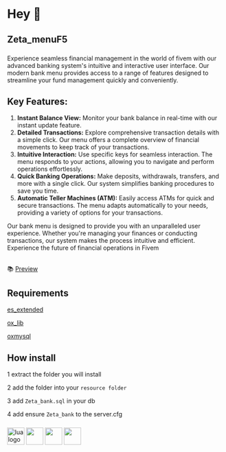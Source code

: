 <h1 align="left">Hey 👋</h1>

###

###

<h2 align="left">Zeta_menuF5</h2>

###

<p>
        Experience seamless financial management in the world of fivem with our advanced banking system's intuitive and interactive user interface. Our modern bank menu provides access to a range of features designed to streamline your fund management quickly and conveniently.
</p>

<h2>Key Features:</h2>

<ol>
    <li><strong>Instant Balance View:</strong> Monitor your bank balance in real-time with our instant update feature.</li>
    <li><strong>Detailed Transactions:</strong> Explore comprehensive transaction details with a simple click. Our menu offers a complete overview of financial movements to keep track of your transactions.</li>
    <li><strong>Intuitive Interaction:</strong> Use specific keys for seamless interaction. The menu responds to your actions, allowing you to navigate and perform operations effortlessly.</li>
    <li><strong>Quick Banking Operations:</strong> Make deposits, withdrawals, transfers, and more with a single click. Our system simplifies banking procedures to save you time.</li>
    <li><strong>Automatic Teller Machines (ATM):</strong> Easily access ATMs for quick and secure transactions. The menu adapts automatically to your needs, providing a variety of options for your transactions.</li>
</ol>

<p>
Our bank menu is designed to provide you with an unparalleled user experience. Whether you're managing your finances or conducting transactions, our system makes the process intuitive and efficient. Experience the future of financial operations in Fivem
</p>
  
<br>📚 [Preview](https://streamable.com/kmfxvy)

 <h2 align="left">Requirements</h2>

[es_extended](https://github.com/ESX-Official/es_extended)

[ox_lib](https://github.com/overextended/ox_lib)

[oxmysql](https://github.com/overextended/oxmysql)

###

<h2 align="left">How install</h2>

1 extract the folder you will install

2 add the folder into your ```resource folder```

3 add ```Zeta_bank.sql``` in your db

4 add ensure ```Zeta_bank``` to the server.cfg

###

<div align="left">
    <img style='bacground:blue;' src="https://cdn.jsdelivr.net/gh/devicons/devicon/icons/lua/lua-original.svg" height="40" alt="lua logo"  />
    <img src="https://cdn.jsdelivr.net/gh/devicons/devicon/icons/javascript/javascript-original.svg" height="40" />
    <img src="https://cdn.jsdelivr.net/gh/devicons/devicon/icons/html5/html5-plain-wordmark.svg" height="40" />
    <img src="https://cdn.jsdelivr.net/gh/devicons/devicon/icons/css3/css3-plain-wordmark.svg"height="40" />
  <img width="12" />
</div>

###
